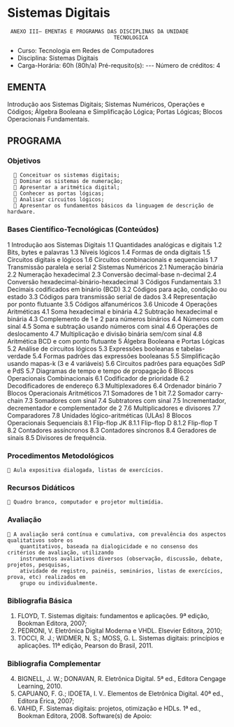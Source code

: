 # Sistemas Digitais 

     ANEXO III– EMENTAS E PROGRAMAS DAS DISCIPLINAS DA UNIDADE
                                      TECNOLOGICA

* Curso: Tecnologia em Redes de Computadores
* Disciplina: Sistemas Digitais                                 
* Carga-Horária: 60h (80h/a)
Pré-requsito(s): ---                                            Número de créditos: 4

## EMENTA
Introdução aos Sistemas Digitais; Sistemas Numéricos, Operações e Códigos; Álgebra Booleana e
Simplificação Lógica; Portas Lógicas; Blocos Operacionais Fundamentais.
## PROGRAMA
### Objetivos
       Conceituar os sistemas digitais;
       Dominar os sistemas de numeração;
       Apresentar a aritmética digital;
       Conhecer as portas lógicas;
       Analisar circuitos lógicos;
       Apresentar os fundamentos básicos da linguagem de descrição de hardware.
### Bases Científico-Tecnológicas (Conteúdos)
1 Introdução aos Sistemas Digitais
1.1 Quantidades analógicas e digitais
1.2 Bits, bytes e palavras
1.3 Níveis lógicos
1.4 Formas de onda digitais
1.5 Circuitos digitais e lógicos
1.6 Circuitos combinacionais e sequenciais
1.7 Transmissão paralela e serial
2 Sistemas Numéricos
2.1 Numeração binária
2.2 Numeração hexadecimal
2.3 Conversão decimal-base n-decimal
2.4 Conversão hexadecimal-binário-hexadecimal
3 Códigos Fundamentais
3.1 Decimais codificados em binário (BCD)
3.2 Códigos para ação, condição ou estado
3.3 Códigos para transmissão serial de dados
3.4 Representação por ponto flutuante
3.5 Códigos alfanuméricos
3.6 Unicode
4 Operações Aritméticas
4.1 Soma hexadecimal e binária
4.2 Subtração hexadecimal e binária
4.3 Complemento de 1 e 2 para números binários
4.4 Números com sinal
4.5 Soma e subtração usando números com sinal
4.6 Operações de deslocamento
4.7 Multiplicação e divisão binária sem/com sinal
4.8 Aritmética BCD e com ponto flutuante
5 Álgebra Booleana e Portas Lógicas
5.2 Análise de circuitos lógicos
5.3 Expressões booleanas e tabelas-verdade
5.4 Formas padrões das expressões booleanas
5.5 Simplificação usando mapas-k (3 e 4 variáveis)
5.6 Circuitos padrões para equações SdP e PdS
5.7 Diagramas de tempo e tempo de propagação
6 Blocos Operacionais Combinacionais
6.1 Codificador de prioridade
6.2 Decodificadores de endereço
6.3 Multiplexadores
6.4 Ordenador binário
7 Blocos Operacionais Aritméticos
7.1 Somadores de 1 bit
7.2 Somador carry-chain
7.3 Somadores com sinal
7.4 Subtratores com sinal
7.5 Incrementador, decrementador e complementador de 2
7.6 Multiplicadores e divisores
7.7 Comparadores
7.8 Unidades lógico-aritméticas (ULAs)
8 Blocos Operacionais Sequenciais
8.1 Flip-flop JK
8.1.1 Flip-flop D
8.1.2 Flip-flop T
8.2 Contadores assíncronos
8.3 Contadores síncronos
8.4 Geradores de sinais
8.5 Divisores de frequência.
### Procedimentos Metodológicos
     Aula expositiva dialogada, listas de exercícios.
### Recursos Didáticos
     Quadro branco, computador e projetor multimídia.
### Avaliação
     A avaliação será contínua e cumulativa, com prevalência dos aspectos qualitativos sobre os
        quantitativos, baseada na dialogicidade e no consenso dos critérios de avaliação, utilizando
        instrumentos avaliativos diversos (observação, discussão, debate, projetos, pesquisas,
        atividade de registro, painéis, seminários, listas de exercícios, prova, etc) realizados em
        grupo ou individualmente.
### Bibliografia Básica
1. FLOYD, T. Sistemas digitais: fundamentos e aplicações. 9ª edição, Bookman Editora, 2007;
2. PEDRONI, V. Eletrônica Digital Moderna e VHDL. Elsevier Editora, 2010;
3. TOCCI, R. J.; WIDMER, N. S.; MOSS, G. L. Sistemas digitais: princípios e aplicações. 11ª
edição, Pearson do Brasil, 2011.
### Bibliografia Complementar
4. BIGNELL, J. W.; DONAVAN, R. Eletrônica Digital. 5ª ed., Editora Cengage Learning, 2010.
5. CAPUANO, F. G.; IDOETA, I. V.. Elementos de Eletrônica Digital. 40ª ed., Editora Érica,
2007;
6. VAHID, F. Sistemas digitais: projetos, otimização e HDLs. 1ª ed., Bookman Editora, 2008.
                                       Software(s) de Apoio: